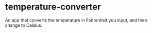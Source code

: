 # temperature-converter
An app that converts the temperature in Fahrenheit you input, and then change to Celsius.
